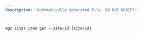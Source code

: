 ```yaml
---
description: "Automatically generated file. DO NOT MODIFY"
---
```


```cli

mgc sites item get --site-id {site-id}

```